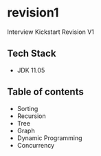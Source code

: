 # revision1
Interview Kickstart Revision V1

## Tech Stack
* JDK 11.05

## Table of contents
* Sorting
* Recursion
* Tree
* Graph
* Dynamic Programming
* Concurrency
